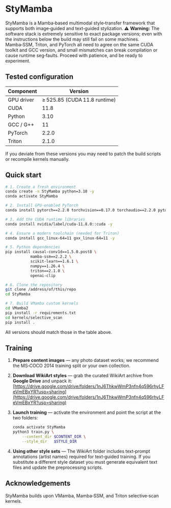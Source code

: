 # StyMamba

StyMamba is a Mamba‑based multimodal style‑transfer framework that supports both image‑guided and text‑guided stylization.
⚠️ **Warning:** The software stack is extremely sensitive to exact package versions; even with the instructions below the build may still fail on some machines. Mamba‑SSM, Triton, and PyTorch all need to agree on the same CUDA toolkit and GCC version, and small mismatches can break compilation or cause runtime seg‑faults. Proceed with patience, and be ready to experiment.

## Tested configuration

| Component  | Version                      |
| ---------- | ---------------------------- |
| GPU driver | ≥ 525.85 (CUDA 11.8 runtime) |
| CUDA       | 11.8                         |
| Python     | 3.10                         |
| GCC / G++  | 11                           |
| PyTorch    | 2.2.0                        |
| Triton     | 2.1.0                        |

If you deviate from these versions you may need to patch the build scripts or recompile kernels manually.

## Quick start

```bash
# 1. Create a fresh environment
conda create -n StyMamba python=3.10 -y
conda activate StyMamba

# 2. Install GPU‑enabled PyTorch
conda install pytorch==2.2.0 torchvision==0.17.0 torchaudio==2.2.0 pytorch-cuda=11.8 -c pytorch -c nvidia

# 3. Add the CUDA runtime libraries
conda install nvidia/label/cuda-11.8.0::cuda -y

# 4. Ensure a modern toolchain (needed for Triton)
conda install gcc_linux-64=11 gxx_linux-64=11 -y

# 5. Python dependencies
pip install causal-conv1d==1.5.0.post8 \
           mamba-ssm==2.2.2 \
           scikit-learn==1.6.1 \
           numpy==1.26.4 \
           triton==2.1.0 \
           openai-clip

# 6. Clone the repository
git clone /address/of/this/repo
cd StyMamba

# 7. Build VMamba custom kernels
cd VMamba2
pip install -r requirements.txt
cd kernels/selective_scan
pip install .
```

All versions should match those in the table above.

## Training

1. **Prepare content images** — any photo dataset works; we recommend the MS‑COCO 2014 training split or your own collection.


2. **Download WikiArt styles** — grab the curated WikiArt archive from **Google Drive** and unpack it:
   [https://drive.google.com/drive/folders/1nJ6ThkwWmP3nfn4q596rhyLFeVmEBxYR?usp=sharing](https://drive.google.com/drive/folders/1nJ6ThkwWmP3nfn4q596rhyLFeVmEBxYR?usp=sharing)


3. **Launch training** — activate the environment and point the script at the two folders:

   ```bash
   conda activate StyMamba
   python3 train.py \
       --content_dir $CONTENT_DIR \
       --style_dir   $STYLE_DIR
   ```

4. **Using other style sets** — The WikiArt folder includes text‑prompt annotations (artist names) required for text‑guided training. If you substitute a different style dataset you must generate equivalent text files and update the preprocessing scripts.


## Acknowledgements

StyMamba builds upon VMamba, Mamba‑SSM, and Triton selective‑scan kernels.
